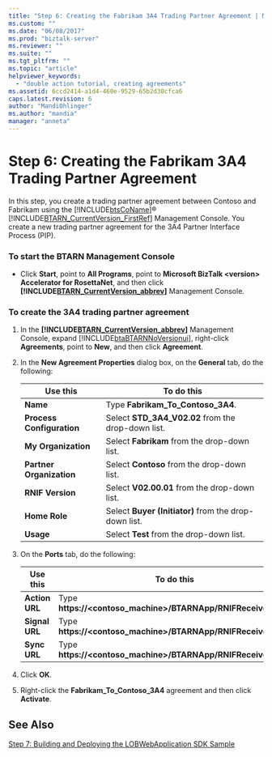 ```yaml
---
title: "Step 6: Creating the Fabrikam 3A4 Trading Partner Agreement | Microsoft Docs"
ms.custom: ""
ms.date: "06/08/2017"
ms.prod: "biztalk-server"
ms.reviewer: ""
ms.suite: ""
ms.tgt_pltfrm: ""
ms.topic: "article"
helpviewer_keywords: 
  - "double action tutorial, creating agreements"
ms.assetid: 6ccd2414-a1d4-460e-9529-65b2d30cfca6
caps.latest.revision: 6
author: "MandiOhlinger"
ms.author: "mandia"
manager: "anneta"
---
```

# Step 6: Creating the Fabrikam 3A4 Trading Partner Agreement
In this step, you create a trading partner agreement between Contoso and Fabrikam using the [!INCLUDE[btsCoName](../../includes/btsconame-md.md)]® [!INCLUDE[BTARN_CurrentVersion_FirstRef](../../includes/btarn-currentversion-firstref-md.md)] Management Console. You create a new trading partner agreement for the 3A4 Partner Interface Process (PIP).  
  
### To start the BTARN Management Console  
  
-   Click **Start**, point to **All Programs**, point to **Microsoft BizTalk \<version> Accelerator for RosettaNet**, and then click **[!INCLUDE[BTARN_CurrentVersion_abbrev](../../includes/btarn-currentversion-abbrev-md.md)]** Management Console.  
  
### To create the 3A4 trading partner agreement  
  
1.  In the **[!INCLUDE[BTARN_CurrentVersion_abbrev](../../includes/btarn-currentversion-abbrev-md.md)]** Management Console, expand [!INCLUDE[btaBTARNNoVersionui](../../includes/btabtarnnoversionui-md.md)], right-click **Agreements**, point to **New**, and then click **Agreement**.  
  
2.  In the **New Agreement Properties** dialog box, on the **General** tab, do the following:  
  
    |Use this|To do this|  
    |--------------|----------------|  
    |**Name**|Type **Fabrikam_To_Contoso_3A4**.|  
    |**Process Configuration**|Select **STD_3A4_V02.02** from the drop-down list.|  
    |**My Organization**|Select **Fabrikam** from the drop-down list.|  
    |**Partner Organization**|Select **Contoso** from the drop-down list.|  
    |**RNIF Version**|Select **V02.00.01** from the drop-down list.|  
    |**Home Role**|Select **Buyer (Initiator)** from the drop-down list.|  
    |**Usage**|Select **Test** from the drop-down list.|  
  
3.  On the **Ports** tab, do the following:  
  
    |Use this|To do this|  
    |--------------|----------------|  
    |**Action URL**|Type **https://<contoso_machine>/BTARNApp/RNIFReceive.aspx**.|  
    |**Signal URL**|Type **https://<contoso_machine>/BTARNApp/RNIFReceive.aspx**.|  
    |**Sync URL**|Type **https://<contoso_machine>/BTARNApp/RNIFReceive.aspx**.|  
  
4.  Click **OK**.  
  
5.  Right-click the **Fabrikam_To_Contoso_3A4** agreement and then click **Activate**.  
  
## See Also  
 [Step 7: Building and Deploying the LOBWebApplication SDK Sample](../../adapters-and-accelerators/accelerator-rosettanet/step-7-building-and-deploying-the-lobwebapplication-sdk-sample.md)